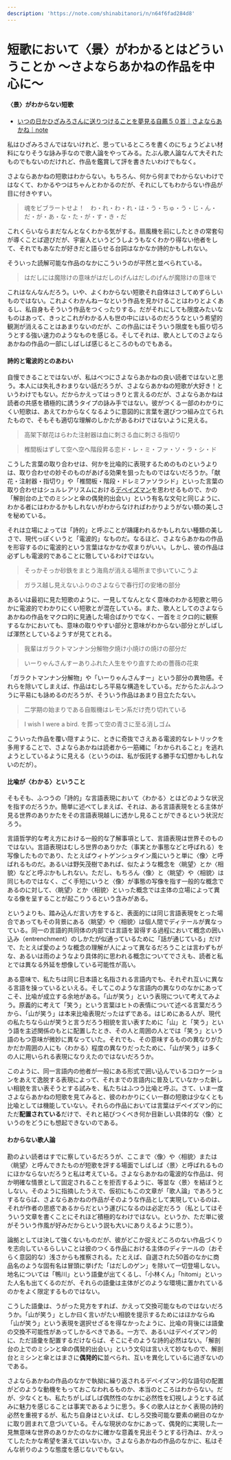 ```yaml
---
description: 'https://note.com/shinabitanori/n/n64f6fad284d8'
---
```


# 短歌において〈景〉がわかるとはどういうことか ～さよならあかねの作品を中心に～

#### 〈景〉がわからない短歌

* [いつの日かひざみろさんに送りつけることを夢見る自薦５０首｜さよならあかね｜note](https://note.com/sky_highest/n/n52cc0093f59f)

私はひざみろさんではないけれど、思っているところを書くのにちょうどよい材料になりそうな詠み手なので歌人論をやってみる。たぶん歌人論なんて大それたものでもないのだけれど、作品を鑑賞して評を書きたいわけでもなく。

さよならあかねの短歌はわからない。もちろん、何から何までわからないわけではなくて、わかるやつはちゃんとわかるのだが、それにしてもわからない作品が目に付きやすい。

> 魂をビブラートせよ！　わ・れ・わ・れ・は・う・ちゅ・う・じ・ん・だ・が・あ・な・た・が・す・き・だ

これくらいならまだなんとなくわかる気がする。扇風機を前にしたときの常套句が導くことば遊びだが、宇宙人というどうしようもなくわかり得ない他者をして、それでもあなたが好きだと語らせる台詞はなかなか詩的かもしれない。

そういった読解可能な作品のなかにこういうのが平然と並べられている。

> はだしには魔除けの意味がはだしのげんはだしのげんが魔除けの意味で

これはなんなんだろう。いや、よくわからない短歌それ自体はさしてめずらしいものではない。これよくわかんねーなという作品を見かけることはわりとよくあるし、私自身もそういう作品をつくったりする。だがそれにしても限度みたいなものはあって、きっとこれがわかる人も世の中にはいるのだろうなという希望的観測が消えることはあまりないのだが、この作品にはそういう限度をも振り切ろうとする強い速力のようなものを感じる。そしてそれは、歌人としてのさよならあかねの作品の一部にしばしば感じるところのものでもある。

#### 詩的と電波的とのあわい

自慢できることではないが、私はべつにさよならあかねの良い読者ではないと思う。本人には失礼きわまりない話だろうが、さよならあかねの短歌が大好き！というわけでもない。だからかえってはっきりと言えるのだが、さよならあかねは読者の共感を積極的に誘うタイプの詠み手ではない。彼がつくる一部のわかりにくい短歌は、あえてわからなくなるように意図的に言葉を選びつつ組み立てられたもので、そもそも適切な理解のしかたがあるわけではないように見える。

> 高架下献花はらわた注射器は血に刺さる血に刺さる指切り

> 椎間板はずして空へ空へ階段昇る恋ド・レ・ミ・ファ・ソ・ラ・シ・ド

こうした言葉の取り合わせは、何かを比喩的に表現するためのものというよりは、取り合わせの妙そのものがあげる効果を狙ったものではないだろうか。「献花・注射器・指切り」や「椎間板・階段・ドレミファソラシド」といった言葉の取り合わせはシュルレアリスムにおける[デペイズマン](https://ja.m.wikipedia.org/wiki/%E3%83%87%E3%83%9A%E3%82%A4%E3%82%BA%E3%83%9E%E3%83%B3)を思わせるもので、かの「解剖台の上でのミシンと傘の偶発的出会い」という有名な文句と同じように、わかる者にはわかるかもしれないがわからなければわかりようがない類の美しさを秘めている。

それは立場によっては「詩的」と呼ぶことが躊躇われるかもしれない種類の美しさで、現代っぽくいうと「電波的」なものだ。なるほど、さよならあかねの作品を形容するのに電波的という言葉はなかなか収まりがいい。しかし、彼の作品は必ずしも電波的であることに徹しているわけではない。

> そっかそっか砂鉄をまとう海鳥が消える場所まで歩いていこうよ

> ガラス越し見えないふりのさよならで春行灯の安堵の部分

あるいは最初に見た短歌のように、一見してなんとなく意味のわかる短歌と明らかに電波的でわかりにくい短歌とが混在している。また、歌人としてのさよならあかねの作品をマクロ的に見通した場合ばかりでなく、一首をミクロ的に観察するなかにおいても、意味の取りやすい部分と意味がわからない部分とがしばしば渾然としているようすが見てとれる。

> 我輩はガラクトマンナン分解物夕焼け小焼けの焼けの部分だ

> いーりゃんさんすーありふれた人生をやり直すための薔薇の花束

「ガラクトマンナン分解物」や「いーりゃんさんすー」という部分の異物感。それらを除いてしまえば、作品はむしろ平易な構造をしている。だからたぶんふつうに平易にも詠めるのだろうが、そういう作品はあまり目立たたない。

> 二学期の始まりである自販機はレモン系だけ売り切れている

> I wish I were a bird. を葬って空の青さに至る消しゴム

こういった作品を覆い隠すように、ときに奇抜でさえある電波的なレトリックを多用することで、さよならあかねは読者から一筋縄に「わかられること」を逃れようとしているように見える（というのは、私が仮託する勝手な幻想かもしれないのだが）。

#### 比喩が〈わかる〉ということ

そもそも、ふつうの「詩的」な言語表現において〈わかる〉とはどのような状況を指すのだろうか。簡単に述べてしまえば、それは、ある言語表現をとる主体が見る世界のありかたをその言語表現越しに透かし見ることができるという状況だろう。

言語哲学的な考え方における一般的な了解事項として、言語表現は世界そのものではない。言語表現はむしろ世界のありかた（事実とか事態などと呼ばれる）を写像したものであり、たとえばウィトゲンシュタイン風にいうと単に〈像〉と呼ばれるものだ。あるいは野矢茂樹であれば、似たような概念を〈眺望〉とか〈相貌〉などと呼ぶかもしれない。ただし、もちろん〈像〉と〈眺望〉や〈相貌〉は同じものではなく、ごく手短にいうと〈像〉が事態の写像を指す一般的な概念であるのに対して、〈眺望〉とか〈相貌〉といった概念では主体の立場によって異なる像を呈することが起こりうるという含みがある。

というよりも、踏み込んだ言い方をすると、表面的には同じ言語表現をとった場合であってもその背景にある〈眺望〉や〈相貌〉は個人間でディテールが異なっている。同一の言語的共同体の内部では言語を習得する過程において概念の囲い込み（entrenchment）のしかたが似通っているために「話が通じている」だけで、たとえば愛のような概念の理解が人によって異なるだろうことは言わずもがな、あるいは雨のようなより具体的に思われる概念についてでさえも、読者と私とでは異なる外延を想像している可能性が高い。

ある意味で、私たちは同じ日本語と名指される言語内でも、それぞれ互いに異なる言語を操っているといえる。そしてこのような言語内の異なりのなかにあってこそ、比喩が成立する余地がある。「山が笑う」という表現について考えてみよう。原義的に考えて「笑う」という言葉はヒトの表情について述べる言葉だろうから、「山が笑う」は本来比喩表現だったはずである。はじめにある人が、現代の私たちなら山が笑うと言うだろう相貌を言い表すために「山」と「笑う」という語を主述関係のもとに配置したとき、その人と周囲の人とでは「笑う」という語のもつ意味が微妙に異なっていた。それでも、その意味するものの異なりがたかだか周囲の人にも〈わかる〉程度の異なりだったために、「山が笑う」は多くの人に用いられる表現になりえたのではないだろうか。

このように、同一言語内の他者が一般にある形式で囲い込んでいるコロケーションをあえて逸脱する表現によって、それまでの言語内に普及していなかった新しい相貌を言い表そうとする試みを、私たちはふつう比喩と呼ぶ。さて、いま一度さよならあかねの短歌を見てみると、彼のわかりにくい一群の短歌は少なくとも比喩としては機能していない。それらの作品においては言葉はデペイズマン的にただ**配置されている**だけで、それと結びつくべき何か目新しい具体的な〈像〉というのをどうにも想起できないのである。

#### わからない歌人論

勘のよい読者はすでに察しているだろうが、ここまで〈像〉や〈相貌〉または〈眺望〉と呼んできたものが短歌を評する場面でしばしば〈景〉と呼ばれるものにほかならないだろうと私は考えている。さよならあかねの電波的な作品は、何か明確な情景として固定されることを拒否するように、等並な〈景〉を結ぼうとしない。そのように指摘したうえで、仮初にもこの文章が「歌人論」であろうとするならば、さよならあかねの作品がそのような作品として実現しているのは、それが作者の思惑であるからだという運びになるのは必定だろう（私としてはそういう文章を書くことにそれほど積極的なわけではない。というか、ただ単に彼がそういう作風が好みだからという説も大いにありえるように思う）。

論拠としては決して強くないものだが、彼がどこか捉えどころのない作品づくりを志向しているらしいことは彼のつくる作品における主体のディテールの（おそらく意図的な）浅さからも推察される。たとえば、自選された50首のなかに商品名のような固有名は冒頭に挙げた「はだしのゲン」を除いて一切登場しない。地名については「鴨川」という語彙が出てくるし、「小林くん」「hitomi」といった人名も出てくるのだが、それらの語彙は主体がどのような環境に置かれているのかをよく限定するものではない。

こうした語彙は、うがった見方をすれば、かえって交換可能なものではないだろうか。「山が笑う」としか曰く言いがたい相貌を提示するためにはほかならぬ「山が笑う」という表現を選択せざるを得なかったように、比喩の背後には語彙の交換不可能性があってしかるべきである。一方で、あるいはデペイズマン的に、ただ語彙を配置するだけならば、そこにそのような詩的必然はない。「解剖台の上でのミシンと傘の偶発的出会い」という文句は言いえて妙なもので、解剖台とミシンと傘とはまさに**偶発的に**並べられ、互いを異化しているに過ぎないのである。

さよならあかねの作品のなかで執拗に繰り返されるデペイズマン的な語句の配置がどのような動機をもっておこなわれるものか、本当のところはわからない。だが、少なくとも、私たちがしばしば偶然性のなかに必然性を幻視しようとする試みに魅力を感じることは事実であるように思う。多くの歌人はとかく表現の詩的必然を重視するが、私たち自身はといえば、むしろ交換可能な要素の網目のなかに取り囲まれて息づいている。そんな現状のなかにあって、偶発的に実現した一見無意味な世界のありかたのなかに確かな意義を見出そうとする行為は、かえってしたたかな希望を湛えてはいないか。さよならあかねの作品のなかに、私はそんな祈りのような態度を感じないでもない。

